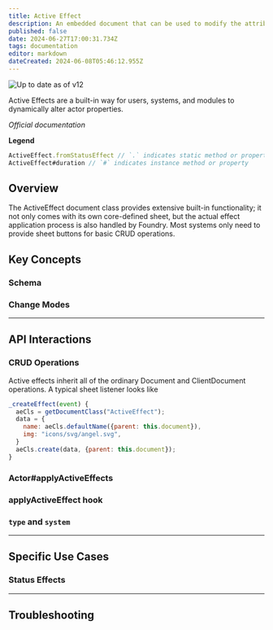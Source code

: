 ```yaml
---
title: Active Effect
description: An embedded document that can be used to modify the attributes of other documents during prepareData
published: false
date: 2024-06-27T17:00:31.734Z
tags: documentation
editor: markdown
dateCreated: 2024-06-08T05:46:12.955Z
---
```


![Up to date as of v12](https://img.shields.io/badge/FoundryVTT-v12-informational)

Active Effects are a built-in way for users, systems, and modules to dynamically alter actor properties.

*Official documentation*

**Legend**
```js
ActiveEffect.fromStatusEffect // `.` indicates static method or property
ActiveEffect#duration // `#` indicates instance method or property
```

## Overview

The ActiveEffect document class provides extensive built-in functionality; it not only comes with its own core-defined sheet, but the actual effect application process is also handled by Foundry. Most systems only need to provide sheet buttons for basic CRUD operations.

## Key Concepts

### Schema

### Change Modes
___
## API Interactions

### CRUD Operations

Active effects inherit all of the ordinary Document and ClientDocument operations. A typical sheet listener looks like

```js
_createEffect(event) {
  aeCls = getDocumentClass("ActiveEffect");
  data = {
    name: aeCls.defaultName({parent: this.document}),
    img: "icons/svg/angel.svg",
  }
  aeCls.create(data, {parent: this.document});
}
```

### Actor#applyActiveEffects

### applyActiveEffect hook

### `type` and `system`
___
## Specific Use Cases

### Status Effects
___
## Troubleshooting